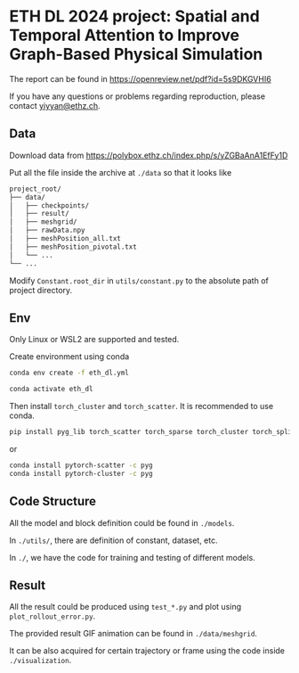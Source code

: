 # ETH DL 2024 project: Spatial and Temporal Attention to Improve Graph-Based Physical Simulation

The report can be found in https://openreview.net/pdf?id=5s9DKGVHI6

If you have any questions or problems regarding reproduction, please contact <yiyyan@ethz.ch>.

## Data

Download data from https://polybox.ethz.ch/index.php/s/yZGBaAnA1EfFy1D

Put all the file inside the archive at `./data` so that it looks like

```bash
project_root/
├── data/
│   ├── checkpoints/
│   ├── result/
│   ├── meshgrid/
│   ├── rawData.npy
│   ├── meshPosition_all.txt
│   ├── meshPosition_pivotal.txt
│   └── ...
└── ...
```

Modify `Constant.root_dir` in `utils/constant.py` to the absolute path of project directory.

## Env

Only Linux or WSL2 are supported and tested.

Create environment using conda

```bash
conda env create -f eth_dl.yml

conda activate eth_dl
```

Then install `torch_cluster` and `torch_scatter`. It is recommended to use conda.

```bash
pip install pyg_lib torch_scatter torch_sparse torch_cluster torch_spline_conv -f https://data.pyg.org/whl/torch-2.0.0+cu117.html
```

or

```bash
conda install pytorch-scatter -c pyg
conda install pytorch-cluster -c pyg
```

## Code Structure

All the model and block definition could be found in `./models`.

In `./utils/`, there are definition of constant, dataset, etc.

In `./`, we have the code for training and testing of different models.

## Result

All the result could be produced using `test_*.py` and plot using `plot_rollout_error.py`.

The provided result GIF animation can be found in `./data/meshgrid`. 

It can be also acquired for certain trajectory or frame using the code inside `./visualization`.


